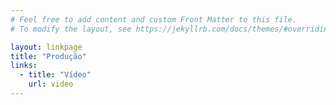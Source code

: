 ```yaml
---
# Feel free to add content and custom Front Matter to this file.
# To modify the layout, see https://jekyllrb.com/docs/themes/#overriding-theme-defaults

layout: linkpage
title: "Produção"
links:
  - title: "Vídeo"
    url: video
---
```

